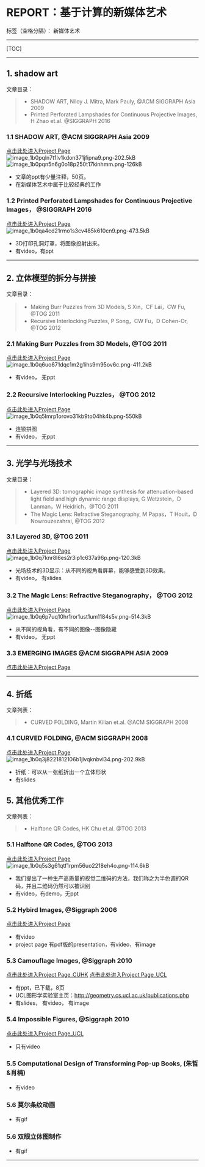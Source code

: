 # REPORT：基于计算的新媒体艺术

标签（空格分隔）： 新媒体艺术

---
[TOC]

---
## **1. shadow art**
文章目录：
> * SHADOW ART, Niloy J. Mitra, Mark Pauly, @ACM SIGGRAPH Asia 2009
> * Printed Perforated Lampshades for Continuous Projective Images, H Zhao et.al. @SIGGRAPH 2016

### 1.1 SHADOW ART, @ACM SIGGRAPH Asia 2009
[点击此处进入Project Page](http://graphics.stanford.edu/~niloy/research/shadowArt/shadowArt_sigA_09.html)
![image_1b0pqln7t1lv1kdon371jfipna9.png-202.5kB][1]
![image_1b0pqn5n6g0o18p250t17kinhmm.png-126kB][2]

- 文章的ppt有少量注释，50页。
- 在新媒体艺术中属于比较经典的工作

### 1.2 Printed Perforated Lampshades for Continuous Projective Images， @SIGGRAPH 2016
[点击此处进入Project Page](http://irc.cs.sdu.edu.cn/Lampshades/)
![image_1b0qa4cd21rmo1s3cv485k610cn9.png-473.5kB][3]

- 3D打印孔洞灯罩，将图像投射出来。
- 有video，有ppt

---

## **2. 立体模型的拆分与拼接**
文章目录：
> * Making Burr Puzzles from 3D Models, S Xin，CF Lai，CW Fu, @TOG 2011
> * Recursive Interlocking Puzzles, P Song，CW Fu，D Cohen-Or, @TOG 2012

### 2.1 Making Burr Puzzles from 3D Models, @TOG 2011
[点击此处进入Project Page](http://www.cse.cuhk.edu.hk/~ttwong/papers/puzzle/puzzle.html)
![image_1b0q6uo671dqc1m2g1ihs9m95ov6c.png-411.2kB][4]

- 有video， 无ppt

### 2.2 Recursive Interlocking Puzzles， @TOG 2012
[点击此处进入Project Page](http://staff.ustc.edu.cn/~songpeng/subpage/2012-SIGAsia-Interlock/index.htm)
![image_1b0q5lmrp1orovo31kb9to04hk4b.png-550kB][8]

- 连锁拼图 
- 有video， 无ppt

---

## **3. 光学与光场技术**
文章目录：
> * Layered 3D: tomographic image synthesis for attenuation-based light field and high dynamic range displays, G Wetzstein，D Lanman，W Heidrich，@TOG 2011
> * The Magic Lens: Refractive Steganography, M Papas，T Houit，D Nowrouzezahrai, @TOG 2012

### 3.1 Layered 3D, @TOG 2011
[点击此处进入Project Page](http://alumni.media.mit.edu/~dlanman/research/Layered3D/landing.html)
![image_1b0q7knr8l6es2r3ip1c637a96p.png-120.3kB][19]

- 光场技术的3D显示：从不同的视角看屏幕，能够感受到3D效果。
- 有video， 有slides

### 3.2 The Magic Lens: Refractive Steganography， @TOG 2012
[点击此处进入Project Page](http://www.cim.mcgill.ca/~derek/publication.html?id=35)
![image_1b0q6p7uq10hr1ror1ust1um1184s5v.png-514.3kB][5]

- 从不同的视角看，有不同的图像--图像隐藏
- 有video， 无ppt

### 3.3 EMERGING IMAGES @ACM SIGGRAPH ASIA 2009
[点击此处进入Project Page](http://graphics.stanford.edu/~niloy/research/emergence/emergence_image_siga_09.html)



---

## **4. 折纸**
文章列表：
> * CURVED FOLDING, Martin Kilian et.al. @ACM SIGGRAPH 2008

### 4.1 CURVED FOLDING, @ACM SIGGRAPH 2008
[点击此处进入Project Page](http://vecg.cs.ucl.ac.uk/Projects/SmartGeometry/folding/folding_sig_08.html )
![image_1b0q3j8221812106b1jlvqknbvl34.png-202.9kB][9]

- 折纸：可以从一张纸折出一个立体形状
- 有slides

## **5. 其他优秀工作**
文章列表：
> * Halftone QR Codes, HK Chu et.al. @TOG 2013

### 5.1  Halftone QR Codes, @TOG 2013
[点击此处进入Project Page](http://vecg.cs.ucl.ac.uk/Projects/SmartGeometry/halftone_QR/halftoneQR_sigga13.html)
![image_1b0q5s3g61qtf1rpm56uo2218eh4o.png-114.6kB][6]

- 我们提出了一种生产高质量的视觉二维码的方法，我们称之为半色调的QR码，并且二维码仍然可以被识别
- 有video，有demo，无ppt

### 5.2 Hybird Images, @Siggraph 2006
[点击此处进入Project Page](http://cvcl.mit.edu/hybrid_gallery/gallery.html)

- 有video
- project page 有pdf版的presentation，有video，有image

### 5.3 Camouflage Images, @Siggraph 2010
[点击此处进入Project Page_CUHK](http://www.cse.cuhk.edu.hk/~ttwong/papers/camouflage/camouflage.html)
[点击此处进入Project Page_UCL](http://vecg.cs.ucl.ac.uk/Projects/SmartGeometry/camouflage/camouflage_images_sig_10.html)

- 有ppt，已下载，8页
- UCL图形学实验室主页：http://geometry.cs.ucl.ac.uk/publications.php
- 有slides， 有video， 有image


### 5.4 Impossible Figures, @Siggraph 2010
[点击此处进入Project Page_UCL](http://web.mysites.ntu.edu.sg/cwfu/public/Shared%20Documents/ifrender/ifrender.htm)

- 只有video

### 5.5 Computational Design of Transforming Pop-up Books, (朱哲&肖楠)

- 有video

### 5.6 莫尔条纹动画

- 有gif

### 5.6 双眼立体图制作

- 有gif

---







  [1]: http://static.zybuluo.com/lrl940607/glienbl37c154idvvt81t0ck/image_1b0pqln7t1lv1kdon371jfipna9.png
  [2]: http://static.zybuluo.com/lrl940607/ap83oz4twkw4qvrlv2cy4nqh/image_1b0pqn5n6g0o18p250t17kinhmm.png
  [3]: http://static.zybuluo.com/lrl940607/dhmvz1n7odyegezm87j9osdl/image_1b0qa4cd21rmo1s3cv485k610cn9.png
  [4]: http://static.zybuluo.com/lrl940607/wnhk4gplp6n19chnoolxpbuo/image_1b0q6uo671dqc1m2g1ihs9m95ov6c.png
  [8]: http://static.zybuluo.com/lrl940607/gskp1gixuu1zjira23n55fm2/image_1b0q5lmrp1orovo31kb9to04hk4b.png
  [19]: http://static.zybuluo.com/lrl940607/2yavc1wqhwegr82n01t7ibbe/image_1b0q7knr8l6es2r3ip1c637a96p.png
  [5]: http://static.zybuluo.com/lrl940607/9gauq4bovvqw85qyfomtb3ul/image_1b0q6p7uq10hr1ror1ust1um1184s5v.png
  [9]: http://static.zybuluo.com/lrl940607/nlknls4j2g8j6ekjtrp4tep3/image_1b0q3j8221812106b1jlvqknbvl34.png
  [6]: http://static.zybuluo.com/lrl940607/4ev8y8hxk207s0pw5yez33kx/image_1b0q5s3g61qtf1rpm56uo2218eh4o.png